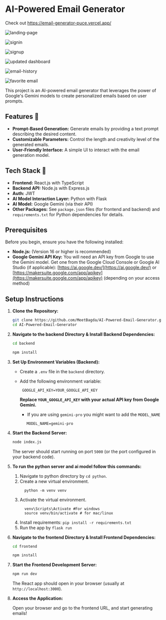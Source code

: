 # AI-Powered Email Generator

Check out
https://email-generator-puce.vercel.app/

![landing-page](https://github.com/user-attachments/assets/a9195519-66a7-45a6-b0c5-8c4154138986)

![signin](https://github.com/user-attachments/assets/165db480-d4cf-471c-8cfd-2bd9c0af7d65)

![signup](https://github.com/user-attachments/assets/f2c5983c-ef33-484e-882e-d0d6f64b091c)

![updated dashboard](https://github.com/user-attachments/assets/4bc68faa-0c20-40bb-8213-51ad82418dc3)

![email-history](https://github.com/user-attachments/assets/2a582f18-5545-4c25-b07d-028d94bc10dd)

![favorite email](https://github.com/user-attachments/assets/76a08929-8184-4634-9277-10d7de283b39)

This project is an AI-powered email generator that leverages the power of Google's Gemini models to create personalized emails based on user prompts.

## Features 🚀

*   **Prompt-Based Generation:** Generate emails by providing a text prompt describing the desired content.
*   **Customizable Parameters:** Control the length and creativity level of the generated emails.
*   **User-Friendly Interface:** A simple UI to interact with the email generation model.

## Tech Stack 🔨

*   **Frontend:** React.js with TypeScript
*   **Backend API:** Node.js with Express.js
*   **Auth:** JWT
*    **AI Model Interaction Layer:** Python with Flask
*   **AI Model:** Google Gemini (via their API)
*   **Other Packages:** See `package.json` files (for frontend and backend) and `requirements.txt` for Python dependencies for details.

## Prerequisites

Before you begin, ensure you have the following installed:

*   **Node.js:** (Version 16 or higher is recommended)
*   **Google Gemini API Key:** You will need an API key from Google to use the Gemini model. Get one from the Google Cloud Console or Google AI Studio (if applicable):
    [https://ai.google.dev/](https://ai.google.dev/) or [https://makersuite.google.com/app/apikey](https://makersuite.google.com/app/apikey) (depending on your access method)

## Setup Instructions
1.  **Clone the Repository:**

    ```bash
    git clone https://github.com/MeetBagda/AI-Powered-Email-Generator.git
    cd AI-Powered-Email-Generator
    ```

2.  **Navigate to the backend Directory & Install Backend Dependencies:**

    ```bash
    cd backend
    ```
    ```bash
    npm install
    ```
    
3.  **Set Up Environment Variables (Backend):**
    *   Create a `.env` file in the `backend` directory.
    *   Add the following environment variable:

          ```
           GOOGLE_API_KEY=YOUR_GOOGLE_API_KEY
          ```
          **Replace `YOUR_GOOGLE_API_KEY` with your actual API key from Google Gemini.**
         * If you are using `gemini-pro` you might want to add the `MODEL_NAME`
         ```
            MODEL_NAME=gemini-pro
         ```
4.  **Start the Backend Server:**

    ```bash
    node index.js
    ```
    The server should start running on port `5000` (or the port configured in your backend code).
5. **To run the python server and ai model follow this commands:**

     1. Navigate to python directory by `cd python`.
     2. Create a new virtual environment.
        ```
          python -m venv venv
         ```
     3. Activate the virtual environment.
        ```
          venv\Scripts\Activate #For windows
          source venv/bin/activate # for mac/linux
         ```
     4.  Install requirements:
       ```
        pip install -r requirements.txt
       ```
     5. Run the app by
       ```
        flask run
       ```

6.  **Navigate to the frontend Directory & Install Frontend Dependencies:**

    ```bash
    cd frontend
    ```
    ```bash
    npm install
    ```

7.  **Start the Frontend Development Server:**

    ```bash
    npm run dev
    ```

    The React app should open in your browser (usually at `http://localhost:3000`).

9.  **Access the Application:**

    Open your browser and go to the frontend URL, and start generating emails!
